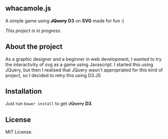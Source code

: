 ## whacamole.js

A simple game using ~~**JQuery**~~ **D3** on **SVG** made for fun :)

_This project is in progress._

## About the project

As a graphic designer and a beginner in web development, I wanted to try the interactivity of svg as a game using Javascript.
I started this using JQuery, but then I realised that JQuery wasn't appropriated for this kind of project, so I decided to retry this using D3.JS

## Installation

Just run `bower install` to get ~~JQuery~~ **D3**.

## License

MIT License.